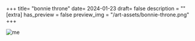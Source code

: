 +++
title= "bonnie throne"
date= 2024-01-23
draft= false
description = ""
[extra]
has_preview = false
preview_img = "/art-assets/bonnie-throne.png"
+++

![me](/art-assets/bonnie-throne.png "drawing of me")